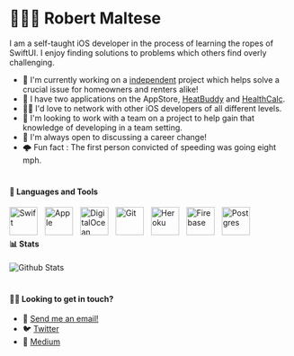 
#  👨🏼‍💻 Robert Maltese

I am a self-taught iOS developer in the process of learning the ropes of SwiftUI. I enjoy finding solutions to problems which others find overly challenging. 

- 🔎 I'm currently working on a [independent](https://heatbuddy.app) project which helps solve a crucial issue for homeowners and renters alike!
- 🔨 I have two applications on the AppStore, [HeatBuddy](https://heatbuddy.app) and [HealthCalc](https://apps.apple.com/us/app/healthcalc-fit-calculators/id1567425913).
- 🏃‍♂️ I'd love to network with other iOS developers of all different levels.
- 📰 I'm looking to work with a team on a project to help gain that knowledge of developing in a team setting.
- 👮 I'm always open to discussing a career change!
- 🌩️ Fun fact : The first person convicted of speeding was going eight mph.

#

#### 🧰 Languages and Tools
<img align="left" alt="Swift" width="50px" style="padding-right:10px;" src="https://cdn.jsdelivr.net/gh/devicons/devicon/icons/swift/swift-original.svg"/>
<img align="left" alt="Apple" width="50px" style="padding-right:10px;" src="https://cdn.jsdelivr.net/gh/devicons/devicon/icons/apple/apple-original.svg"/>          
<img align="left" alt="DigitalOcean" width="50px" style="padding-right:10px;" src="https://cdn.jsdelivr.net/gh/devicons/devicon/icons/digitalocean/digitalocean-original.svg"/>
<img align="left" alt="Git" width="50px" style="padding-right:10px;" src="https://cdn.jsdelivr.net/gh/devicons/devicon/icons//git/git-original.svg"/>
<img align="left" alt="Heroku" width="50px" style="padding-right:10px;" src="https://cdn.jsdelivr.net/gh/devicons/devicon/icons/heroku/heroku-original.svg"/>          
<img align="left" alt="Firebase" width="50px" style="padding-right:10px;" src="https://cdn.jsdelivr.net/gh/devicons/devicon/icons/firebase/firebase-plain-wordmark.svg"/>         
<img align="left" alt="Postgres" width="50px" style="padding-right:10px;" src="https://cdn.jsdelivr.net/gh/devicons/devicon/icons/postgresql/postgresql-original.svg"/>                           
<br/>

#

#### 📊 Stats
![Github Stats](https://github-readme-stats.vercel.app/api?username=haIIux&show_icons=true&theme=gruvbox)

#

#### 🤳🏽 Looking to get in touch?
- :email: [Send me an email!](halluxdev@gmail.com)
- 🐦 [Twitter](https://twitter.com/halluxdev)
- 📖 [Medium](https://medium.com/@halluxdev)


